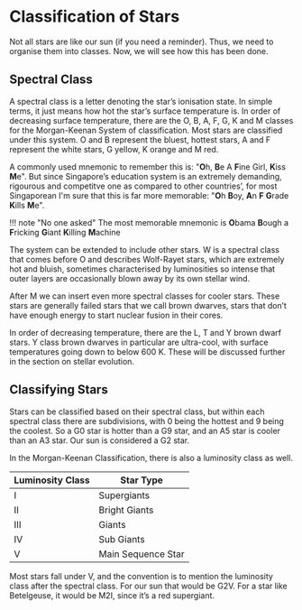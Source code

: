 # Classification of Stars

Not all stars are like our sun (if you need a reminder). Thus, we need to organise them into classes. Now, we will see
how this has been done.

## Spectral Class

A spectral class is a letter denoting the star’s ionisation state. In simple terms, it just 
means how hot the star’s surface temperature is. In order of decreasing surface temperature,
there are the O, B, A, F, G, K and M classes for the Morgan-Keenan System of classification.
Most stars are classified under this system. O and B represent the bluest, hottest stars, A
and F represent the white stars, G yellow, K orange and M red. 

A commonly used mnemonic to remember this is: "**O**h, **B**e A **F**ine Girl, **K**iss **M**e". 
But since Singapore’s education system is an extremely demanding, rigourous and competitve one as compared to other countries’, 
for most Singaporean I'm sure that this is far more memorable: "**O**h **B**oy, **A**n **F** **G**rade 
**K**ills **M**e".

!!! note "No one asked"
    The most memorable mnemonic is **O**bama **B**ough a **F**ricking **G**iant **K**illing **M**achine

The system can be extended to include other stars. W is a spectral class that comes
before O and describes Wolf-Rayet stars, which are extremely hot and bluish, sometimes
characterised by luminosities so intense that outer layers are occasionally blown away by its
own stellar wind.

After M we can insert even more spectral classes for cooler stars. These stars are
generally failed stars that we call brown dwarves, stars that don’t have enough energy to
start nuclear fusion in their cores.

In order of decreasing temperature, there are the L, T and Y brown dwarf stars. Y class brown dwarves in particular 
are ultra-cool, with surface temperatures going down to below 600 K. These will be discussed further in the section on
stellar evolution.

## Classifying Stars
Stars can be classified based on their spectral class, but within each spectral class there are
subdivisions, with 0 being the hottest and 9 being the coolest. So a G0 star is hotter than a G9 star, and an A5 
star is cooler than an A3 star. Our sun is considered a G2 star.

In the Morgan-Keenan Classification, there is also a luminosity class as well.

| Luminosity Class | Star Type          |
|------------------|--------------------|
| I                | Supergiants        |
| II               | Bright Giants      |
| III              | Giants             |
| IV               | Sub Giants         |
| V                | Main Sequence Star |

Most stars fall under V, and the convention is to mention the luminosity class after the spectral class. 
For our sun that would be G2V. For a star like Betelgeuse, it would be M2I, since it’s a red supergiant.
